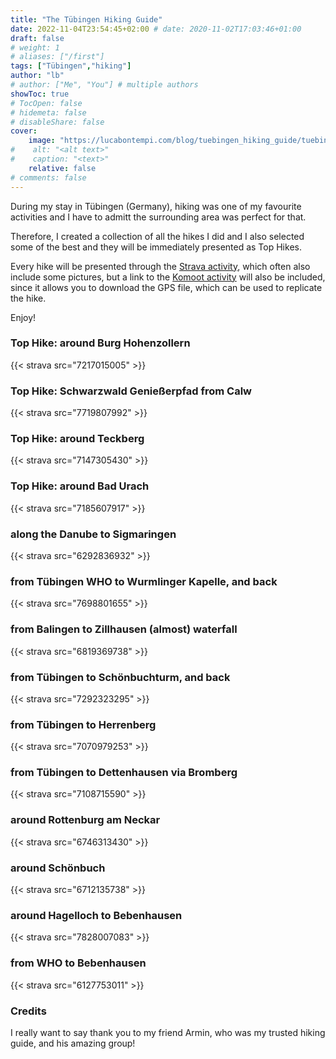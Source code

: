 ```yaml
---
title: "The Tübingen Hiking Guide"
date: 2022-11-04T23:54:45+02:00 # date: 2020-11-02T17:03:46+01:00
draft: false
# weight: 1
# aliases: ["/first"]
tags: ["Tübingen","hiking"]
author: "lb"
# author: ["Me", "You"] # multiple authors
showToc: true
# TocOpen: false
# hidemeta: false
# disableShare: false
cover:
    image: "https://lucabontempi.com/blog/tuebingen_hiking_guide/tuebingen_hiking_guide_1.JPG"
#    alt: "<alt text>"
#    caption: "<text>"
    relative: false
# comments: false
---
```

During my stay in Tübingen (Germany), hiking was one of my favourite activities and I have to admitt the surrounding area was perfect for that.

Therefore, I created a collection of all the hikes I did and I also selected some of the best and they will be immediately presented as Top Hikes. 

Every hike will be presented through the [Strava activity](https://www.strava.com/athletes/4403103), which often also include some pictures, but a link to the [Komoot activity](https://www.komoot.it/user/2218098976141) will also be included, since it allows you to download the GPS file, which can be used to replicate the hike.

Enjoy!

### Top Hike: around Burg Hohenzollern

{{< strava src="7217015005" >}}

### Top Hike: Schwarzwald Genießerpfad from Calw

{{< strava src="7719807992" >}}

### Top Hike: around Teckberg

{{< strava src="7147305430" >}}

### Top Hike: around Bad Urach

{{< strava src="7185607917" >}}

### along the Danube to Sigmaringen

{{< strava src="6292836932" >}}

### from Tübingen WHO to Wurmlinger Kapelle, and back

{{< strava src="7698801655" >}}

### from Balingen to Zillhausen (almost) waterfall

{{< strava src="6819369738" >}}

### from Tübingen to Schönbuchturm, and back

{{< strava src="7292323295" >}}

### from Tübingen to Herrenberg

{{< strava src="7070979253" >}}

### from Tübingen to Dettenhausen via Bromberg

{{< strava src="7108715590" >}}

### around Rottenburg am Neckar

{{< strava src="6746313430" >}}

### around Schönbuch

{{< strava src="6712135738" >}}

### around Hagelloch to Bebenhausen

{{< strava src="7828007083" >}}

### from WHO to Bebenhausen 

{{< strava src="6127753011" >}}


### Credits

I really want to say thank you to my friend Armin, who was my trusted hiking guide, and his amazing group!
